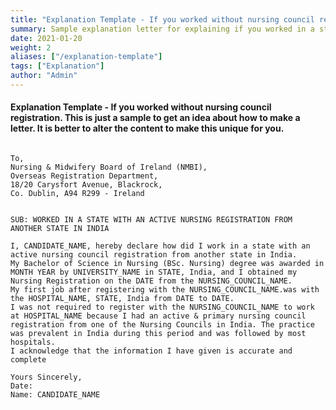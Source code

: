 ```yaml
---
title: "Explanation Template - If you worked without nursing council registration"
summary: Sample explanation letter for explaining if you worked in a state wihtout that state's nursing council registration.
date: 2021-01-20
weight: 2
aliases: ["/explanation-template"]
tags: ["Explanation"]
author: "Admin"
---
```


#### Explanation Template - If you worked without nursing council registration. This is just a sample to get an idea about how to make a letter. It is better to alter the content to make this unique for you.


```gist

To,
Nursing & Midwifery Board of Ireland (NMBI),
Overseas Registration Department,
18/20 Carysfort Avenue, Blackrock,
Co. Dublin, A94 R299 - Ireland
 

SUB: WORKED IN A STATE WITH AN ACTIVE NURSING REGISTRATION FROM ANOTHER STATE IN INDIA
 
I, CANDIDATE_NAME, hereby declare how did I work in a state with an active nursing council registration from another state in India. 
My Bachelor of Science in Nursing (BSc. Nursing) degree was awarded in MONTH YEAR by UNIVERSITY_NAME in STATE, India, and I obtained my Nursing Registration on the DATE from the NURSING_COUNCIL_NAME.
My first job after registering with the NURSING_COUNCIL_NAME.was with the HOSPITAL_NAME, STATE, India from DATE to DATE.
I was not required to register with the NURSING_COUNCIL_NAME to work at HOSPITAL_NAME because I had an active & primary nursing council registration from one of the Nursing Councils in India. The practice was prevalent in India during this period and was followed by most hospitals.
I acknowledge that the information I have given is accurate and complete

Yours Sincerely,                                                                                            Date:
Name: CANDIDATE_NAME


```
